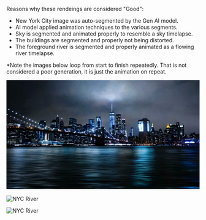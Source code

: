 Reasons why these rendeings are considered "Good":  
  * New York City image was auto-segmented by the Gen AI model.  
  * AI model applied animation techniques to the various segments.  
  * Sky is segmented and animated properly to resemble a sky timelapse.  
  * The buildings are segmented and properly not being distorted.  
  * The foreground river is segmented and properly animated as a flowing river timelapse.  

*Note the images below loop from start to finish repeatedly. That is not considered a poor generation, it is just the animation on repeat.  

![NYC River](https://raw.githubusercontent.com/bartczernicki/StableDiffusion/main/ImgToVid/New-York-City-At-Night-River/Good/New-York-City-At-Night-River-Good-Timelapase-Lightning.webp)

![NYC River](https://raw.githubusercontent.com/bartczernicki/StableDiffusion/main/ImgToVid/New-York-City-At-Night-River/Good/New-York-City-At-Night-River-Good-Timelapase-Darker.webp)

![NYC River](https://raw.githubusercontent.com/bartczernicki/StableDiffusion/main/ImgToVid/New-York-City-At-Night-River/Good/New-York-City-At-Night-River-Good-Timelapase-Sky.webp)
